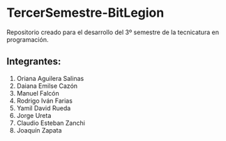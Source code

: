 # TercerSemestre-BitLegion
Repositorio creado para el desarrollo del 3º semestre de la tecnicatura en programación.



## Integrantes: 

1. Oriana Aguilera Salinas
2. Daiana Emilse Cazón
3. Manuel Falcón
4. Rodrigo Iván Farias
5. Yamil David Rueda
6. Jorge Ureta
7. Claudio Esteban Zanchi
8. Joaquín Zapata

